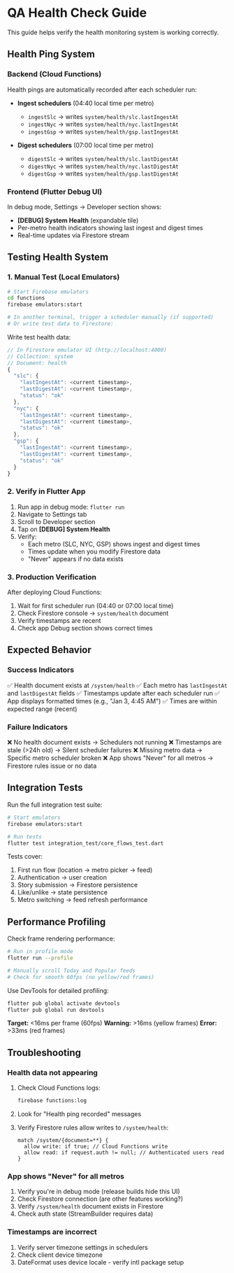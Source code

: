 # QA Health Check Guide

This guide helps verify the health monitoring system is working correctly.

## Health Ping System

### Backend (Cloud Functions)

Health pings are automatically recorded after each scheduler run:

- **Ingest schedulers** (04:40 local time per metro)
  - `ingestSlc` → writes `system/health/slc.lastIngestAt`
  - `ingestNyc` → writes `system/health/nyc.lastIngestAt`
  - `ingestGsp` → writes `system/health/gsp.lastIngestAt`

- **Digest schedulers** (07:00 local time per metro)
  - `digestSlc` → writes `system/health/slc.lastDigestAt`
  - `digestNyc` → writes `system/health/nyc.lastDigestAt`
  - `digestGsp` → writes `system/health/gsp.lastDigestAt`

### Frontend (Flutter Debug UI)

In debug mode, Settings → Developer section shows:
- **[DEBUG] System Health** (expandable tile)
- Per-metro health indicators showing last ingest and digest times
- Real-time updates via Firestore stream

## Testing Health System

### 1. Manual Test (Local Emulators)

```bash
# Start Firebase emulators
cd functions
firebase emulators:start

# In another terminal, trigger a scheduler manually (if supported)
# Or write test data to Firestore:
```

Write test health data:
```javascript
// In Firestore emulator UI (http://localhost:4000)
// Collection: system
// Document: health
{
  "slc": {
    "lastIngestAt": <current timestamp>,
    "lastDigestAt": <current timestamp>,
    "status": "ok"
  },
  "nyc": {
    "lastIngestAt": <current timestamp>,
    "lastDigestAt": <current timestamp>,
    "status": "ok"
  },
  "gsp": {
    "lastIngestAt": <current timestamp>,
    "lastDigestAt": <current timestamp>,
    "status": "ok"
  }
}
```

### 2. Verify in Flutter App

1. Run app in debug mode: `flutter run`
2. Navigate to Settings tab
3. Scroll to Developer section
4. Tap on **[DEBUG] System Health**
5. Verify:
   - Each metro (SLC, NYC, GSP) shows ingest and digest times
   - Times update when you modify Firestore data
   - "Never" appears if no data exists

### 3. Production Verification

After deploying Cloud Functions:

1. Wait for first scheduler run (04:40 or 07:00 local time)
2. Check Firestore console → `system/health` document
3. Verify timestamps are recent
4. Check app Debug section shows correct times

## Expected Behavior

### Success Indicators

✅ Health document exists at `/system/health`
✅ Each metro has `lastIngestAt` and `lastDigestAt` fields
✅ Timestamps update after each scheduler run
✅ App displays formatted times (e.g., "Jan 3, 4:45 AM")
✅ Times are within expected range (recent)

### Failure Indicators

❌ No health document exists → Schedulers not running
❌ Timestamps are stale (>24h old) → Silent scheduler failures
❌ Missing metro data → Specific metro scheduler broken
❌ App shows "Never" for all metros → Firestore rules issue or no data

## Integration Tests

Run the full integration test suite:

```bash
# Start emulators
firebase emulators:start

# Run tests
flutter test integration_test/core_flows_test.dart
```

Tests cover:
1. First run flow (location → metro picker → feed)
2. Authentication → user creation
3. Story submission → Firestore persistence
4. Like/unlike → state persistence
5. Metro switching → feed refresh performance

## Performance Profiling

Check frame rendering performance:

```bash
# Run in profile mode
flutter run --profile

# Manually scroll Today and Popular feeds
# Check for smooth 60fps (no yellow/red frames)
```

Use DevTools for detailed profiling:

```bash
flutter pub global activate devtools
flutter pub global run devtools
```

**Target:** <16ms per frame (60fps)
**Warning:** >16ms (yellow frames)
**Error:** >33ms (red frames)

## Troubleshooting

### Health data not appearing

1. Check Cloud Functions logs:
   ```bash
   firebase functions:log
   ```

2. Look for "Health ping recorded" messages

3. Verify Firestore rules allow writes to `/system/health`:
   ```
   match /system/{document=**} {
     allow write: if true; // Cloud Functions write
     allow read: if request.auth != null; // Authenticated users read
   }
   ```

### App shows "Never" for all metros

1. Verify you're in debug mode (release builds hide this UI)
2. Check Firestore connection (are other features working?)
3. Verify `/system/health` document exists in Firestore
4. Check auth state (StreamBuilder requires data)

### Timestamps are incorrect

1. Verify server timezone settings in schedulers
2. Check client device timezone
3. DateFormat uses device locale - verify intl package setup
